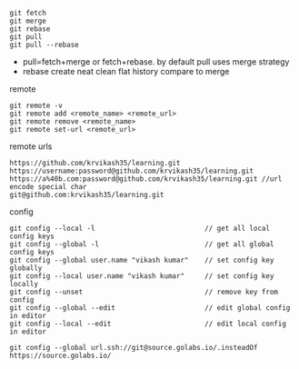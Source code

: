 ```
git fetch
git merge
git rebase
git pull
git pull --rebase
```

* pull=fetch+merge or fetch+rebase. by default pull uses merge strategy
* rebase create neat clean flat history compare to merge


remote
 ```
git remote -v
git remote add <remote_name> <remote_url>
git remote remove <remote_name>
git remote set-url <remote_url>
 ```

remote urls
 ```
https://github.com/krvikash35/learning.git
https://username:password@github.com/krvikash35/learning.git
https://a%40b.com:password@github.com/krvikash35/learning.git //url encode special char
git@github.com:krvikash35/learning.git
 ```

 config
 ```
git config --local -l                           // get all local config keys
git config --global -l                          // get all global config keys
git config --global user.name "vikash kumar"    // set config key globally
git config --local user.name "vikash kumar"     // set config key locally
git config --unset                              // remove key from config
git config --global --edit                      // edit global config in editor
git config --local --edit                       // edit local config in editor

git config --global url.ssh://git@source.golabs.io/.insteadOf https://source.golabs.io/
 ```